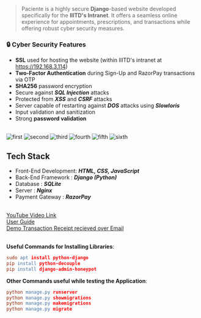 > Paciente is a highly secure **Django**-based website developed specifically for the **IIITD's Intranet**. It offers a seamless online experience for appointments, prescriptions, and transactions while offering robust cyber security measures.<br/>

### :lock: Cyber Security Features 

* **SSL** used for hosting the website (within IIITD's intranet at https://192.168.3.114) <br/>
* **Two-Factor Authentication** during Sign-Up and RazorPay transactions via OTP <br/>
* **SHA256** password encryption <br/>
* Secure against **_SQL Injection_** attacks <br/>
* Protected from **_XSS_** and **_CSRF_** attacks <br/>
* Server capable of restarting against **_DOS_** attacks using **_Slowloris_** <br/>
* Input validation and sanitization <br/>
* Strong **password validation** <br/><br/>

![first](https://github.com/preraksemwal/Paciente/assets/77500750/4edb4364-4827-4af7-ab65-3fa5c6a2e6b4)
![second](https://github.com/preraksemwal/Paciente/assets/77500750/dd7afdb5-e675-4912-900d-4faf6c615eb6)
![third](https://github.com/preraksemwal/Paciente/assets/77500750/2e9a2d21-e7a5-4c6e-b44f-216f4828ee59)
![fourth](https://github.com/preraksemwal/Paciente/assets/77500750/48a9edd5-284d-4265-9c96-b55f5e38cfec)
![fifth](https://github.com/preraksemwal/Paciente/assets/77500750/50883a21-b5af-4e1f-b0ad-4b970d16b7c4)
![sixth](https://github.com/preraksemwal/Paciente/assets/77500750/80576a61-0f81-470a-81eb-74eca3f9f0f6)

<h2> Tech Stack </h2>

- Front-End Development: **_HTML, CSS, JavaScript_** <br/>
- Back-End Framework   : **_Django (Python)_** <br/>
- Database             : **_SQLite_** <br/>
- Server               : **_Nginx_** <br/>
- Payment Gateway      : **_RazorPay_** <br/><br/>


[YouTube Video Link](https://youtu.be/JNq6Itf5ro0) <br/>
[User Guide](https://drive.google.com/file/d/1Lc8HBtGRO4rg8CY4wmITUvYwkNMEJncB/view?usp=share_link) <br/>
[Demo Transaction Receipt recieved over Email](https://drive.google.com/file/d/1-XOXT0Pif_a26axTZCCtbZv1GAOD6s74/view?usp=share_link) <br/><br/>

**Useful Commands for Installing Libraries**: <br/>
```lex
sudo apt install python-django
pip install python-decouple
pip install django-admin-honeypot
```

**Other Commands useful while testing the Application**: <br/>
```lex
python manage.py runserver
python manage.py showmigrations
python manage.py makemigrations
python manage.py migrate
```
